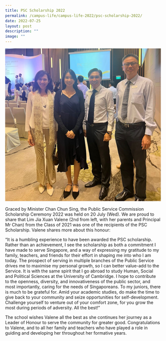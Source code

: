 ```yaml
---
title: PSC Scholarship 2022
permalink: /campus-life/campus-life-2022/psc-scholarship-2022/
date: 2022-07-25
layout: post
description: ""
image: ""
---
```


![](/images/e1658741062390.jpeg)

Graced by Minister Chan Chun Sing, the Public Service Commission Scholarship Ceremony 2022 was held on 20 July (Wed). We are proud to share that Lim Jia Xuan Valene (2nd from left, with her parents and Principal Mr Chan) from the Class of 2021 was one of the recipients of the PSC Scholarship. Valene shares more about this honour:

“It is a humbling experience to have been awarded the PSC scholarship. Rather than an achievement, I see the scholarship as both a commitment I have made to serve Singapore, and a way of expressing my gratitude to my family, teachers, and friends for their effort in shaping me into who I am today. The prospect of serving in multiple branches of the Public Service drives me to maximise my personal growth, so I can better value-add to the Service. It is with the same spirit that I go abroad to study Human, Social and Political Sciences at the University of Cambridge. I hope to contribute to the openness, diversity, and innovativeness of the public sector, and most importantly, caring for the needs of Singaporeans. To my juniors, there is much to be grateful for. Amid your academic studies, do make the time to give back to your community and seize opportunities for self-development. Challenge yourself to venture out of your comfort zone, for you grow the most during periods of adversity. All the best!”

The school wishes Valene all the best as she continues her journey as a Leader of Honour to serve the community for greater good. Congratulations to Valene, and to all her family and teachers who have played a role in guiding and developing her throughout her formative years.